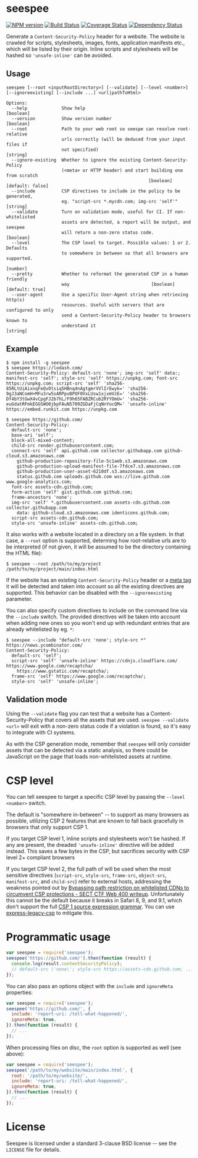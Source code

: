 # seespee

[![NPM version](https://badge.fury.io/js/seespee.svg)](http://badge.fury.io/js/seespee)
[![Build Status](https://travis-ci.org/papandreou/seespee.svg?branch=master)](https://travis-ci.org/papandreou/seespee)
[![Coverage Status](https://img.shields.io/coveralls/papandreou/seespee.svg)](https://coveralls.io/r/papandreou/seespee?branch=master)
[![Dependency Status](https://david-dm.org/papandreou/seespee.svg)](https://david-dm.org/papandreou/seespee)

Generate a `Content-Security-Policy` header for a website. The website is crawled
for scripts, stylesheets, images, fonts, application manifests etc., which will
be listed by their origin. Inline scripts and stylesheets will be hashed so
`'unsafe-inline'` can be avoided.

## Usage

```
seespee [--root <inputRootDirectory>] [--validate] [--level <number>]
[--ignoreexisting] [--include ...] <url|pathToHtml>

Options:
  --help             Show help                                         [boolean]
  --version          Show version number                               [boolean]
  --root             Path to your web root so seespe can resolve root-relative
                     urls correctly (will be deduced from your input files if
                     not specified)                                     [string]
  --ignore-existing  Whether to ignore the existing Content-Security-Policy
                     (<meta> or HTTP header) and start building one from scratch
                                                      [boolean] [default: false]
  --include          CSP directives to include in the policy to be generated,
                     eg. "script-src *.mycdn.com; img-src 'self'"       [string]
  --validate         Turn on validation mode, useful for CI. If non-whitelisted
                     assets are detected, a report will be output, and seespee
                     will return a non-zero status code.               [boolean]
  --level            The CSP level to target. Possible values: 1 or 2. Defaults
                     to somewhere in between so that all browsers are supported.
                                                                        [number]
  --pretty           Whether to reformat the generated CSP in a human friendly
                     way                               [boolean] [default: true]
  --user-agent       Use a specific User-Agent string when retrieving http(s)
                     resources. Useful with servers that are configured to only
                     send a Content-Security-Policy header to browsers known to
                     understand it                                      [string]
```

## Example

```
$ npm install -g seespee
$ seespee https://lodash.com/
Content-Security-Policy: default-src 'none'; img-src 'self' data:; manifest-src 'self'; style-src 'self' https://unpkg.com; font-src https://unpkg.com; script-src 'self' 'sha256-85RLtUiAixnqFeQvOtsiq5HBnq4nAgtgmrVVlIrEwyk=' 'sha256-9gJ3aNComH+MFu3rw5sARPpvBPOF0VxLUsw1xjxmVzE=' 'sha256-Df4bY3tGwX4vCpgFJ2b7hL/F9h65FABZRCub2RYYOmU=' 'sha256-euGdatRFmkEGGSWO0jbpFAuN5709ZGDaFjCqNnYocQM=' 'unsafe-inline' https://embed.runkit.com https://unpkg.com
```

```
$ seespee https://github.com/
Content-Security-Policy:
  default-src 'none';
  base-uri 'self';
  block-all-mixed-content;
  child-src render.githubusercontent.com;
  connect-src 'self' api.github.com collector.githubapp.com github-cloud.s3.amazonaws.com
    github-production-repository-file-5c1aeb.s3.amazonaws.com
    github-production-upload-manifest-file-7fdce7.s3.amazonaws.com
    github-production-user-asset-6210df.s3.amazonaws.com
    status.github.com uploads.github.com wss://live.github.com www.google-analytics.com;
  font-src assets-cdn.github.com;
  form-action 'self' gist.github.com github.com;
  frame-ancestors 'none';
  img-src 'self' *.githubusercontent.com assets-cdn.github.com collector.githubapp.com
    data: github-cloud.s3.amazonaws.com identicons.github.com;
  script-src assets-cdn.github.com;
  style-src 'unsafe-inline' assets-cdn.github.com;
```

It also works with a website located in a directory on a file system.
In that case, a `--root` option is supported, determing how root-relative
urls are to be interpreted (if not given, it will be assumed to be the
directory containing the HTML file):

```
$ seespee --root /path/to/my/project /path/to/my/project/main/index.html
```

If the website has an existing `Content-Security-Policy` header or
a [meta tag](https://www.w3.org/TR/CSP2/#delivery-html-meta-element)
it will be detected and taken into account so all the existing directives
are supported. This behavior can be disabled with the `--ignoreexisting`
parameter.

You can also specify custom directives to include on the command line via
the `--include` switch. The provided directives will be taken into account
when adding new ones so you won't end up with redundant entries that are
already whitelisted by eg. `*`:

```
$ seespee --include "default-src 'none'; style-src *" https://news.ycombinator.com/
Content-Security-Policy:
  default-src 'self';
  script-src 'self' 'unsafe-inline' https://cdnjs.cloudflare.com/ https://www.google.com/recaptcha/
    https://www.gstatic.com/recaptcha/;
  frame-src 'self' https://www.google.com/recaptcha/;
  style-src 'self' 'unsafe-inline';
```

## Validation mode

Using the `--validate` flag you can test that a website has a
Content-Security-Policy that covers all the assets that are used.
`seespee --validate <url>` will exit with a non-zero status code if
a violation is found, so it's easy to integrate with CI systems.

As with the CSP generation mode, remember that `seespee` will only
consider assets that can be detected via a static analysis, so there
could be JavaScript on the page that loads non-whitelisted assets at runtime.

# CSP level

You can tell seespee to target a specific CSP level by passing the `--level <number>`
switch.

The default is "somewhere in-between" -- to support as many browsers as possible,
utilizing CSP 2 features that are known to fall back gracefully in browsers that
only support CSP 1.

If you target CSP level 1, inline scripts and stylesheets won't be hashed. If any
are present, the dreaded `'unsafe-inline'` directive will be added instead.
This saves a few bytes in the CSP, but sacrifices security with CSP level 2+ compliant
browsers

If you target CSP level 2, the full path of will be used when the most sensitive
directives (`script-src`, `style-src`, `frame-src`, `object-src`, `manifest-src`,
and `child-src`) refer to external hosts, addressing the weakness pointed out by
[Bypassing path restriction on whitelisted CDNs to circumvent CSP protections -
SECT CTF Web 400 writeup](https://blog.0daylabs.com/2016/09/09/bypassing-csp/).
Unfortunately this cannot be the default because it breaks in Safari 8, 9, and 9.1,
which don't support the full
[CSP 1 source expression grammar](https://www.w3.org/TR/2012/CR-CSP-20121115/#source-list).
You can use [express-legacy-csp](https://github.com/Munter/express-legacy-csp)
to mitigate this.

# Programmatic usage

```js
var seespee = require('seespee');
seespee('https://github.com/').then(function (result) {
  console.log(result.contentSecurityPolicy);
  // default-src \'none\'; style-src https://assets-cdn.github.com; ...
});
```

You can also pass an options object with the `include` and `ignoreMeta`
properties:

```js
var seespee = require('seespee');
seespee('https://github.com/', {
  include: 'report-uri: /tell-what-happened/',
  ignoreMeta: true,
}).then(function (result) {
  // ...
});
```

When processing files on disc, the `root` option is supported as well
(see above):

```js
var seespee = require('seespee');
seespee('/path/to/my/website/main/index.html', {
  root: '/path/to/my/website/',
  include: 'report-uri: /tell-what-happened/',
  ignoreMeta: true,
}).then(function (result) {
  // ...
});
```

# License

Seespee is licensed under a standard 3-clause BSD license -- see the
`LICENSE` file for details.
